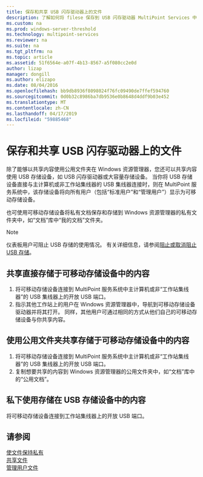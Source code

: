 ```yaml
---
title: 保存和共享 USB 闪存驱动器上的文件
description: 了解如何将 filese 保存到 USB 闪存驱动器 MultiPoint Services 中
ms.custom: na
ms.prod: windows-server-threshold
ms.technology: multipoint-services
ms.reviewer: na
ms.suite: na
ms.tgt_pltfrm: na
ms.topic: article
ms.assetid: 51f6564e-a07f-4b13-8567-a5f080cc2e0d
author: lizap
manager: dongill
ms.author: elizapo
ms.date: 08/04/2016
ms.openlocfilehash: bb9db8936f8098024f76fc09490de7ffef594760
ms.sourcegitcommit: 0d0b32c8986ba7db9536e0b8648d4ddf9b03e452
ms.translationtype: MT
ms.contentlocale: zh-CN
ms.lasthandoff: 04/17/2019
ms.locfileid: "59885468"
---
```

# <a name="save-and-share-files-on-a-usb-flash-drive"></a>保存和共享 USB 闪存驱动器上的文件
除了能够以共享内容使用公用文件夹在 Windows 资源管理器，您还可以共享内容使用 USB 存储设备，如 USB 闪存驱动器或大容量存储设备。 当你将 USB 存储设备直接与主计算机或非工作站集线器的 USB 集线器连接时，则在 MultiPoint 服务系统中，该存储设备将向所有用户（包括“标准用户”和“管理用户”）显示为可移动存储设备。  
  
也可使用可移动存储设备将私有文档保存和存储到 Windows 资源管理器的私有文件夹中，如“文档”库中“我的文档”文件夹。  
  
 > [!NOTE]  
 > 仪表板用户可阻止 USB 存储的使用情况。 有关详细信息，请参阅[阻止或取消阻止 USB 存储](Block-or-Unblock-USB-Storage.md)。  
  
## <a name="to-share-content-that-is-stored-directly-on-a-removable-storage-device"></a>共享直接存储于可移动存储设备中的内容  
  
1.  将可移动存储设备连接到 MultiPoint 服务系统中主计算机或非“工作站集线器”的 USB 集线器上的开放 USB 端口。  
2.  指示其他工作站上的用户在 Windows 资源管理器中，导航到可移动存储设备驱动器并将其打开。 同样，其他用户可通过相同的方式从他们自己的可移动存储设备与你共享内容。  
  
## <a name="to-share-content-that-is-stored-on-a-removable-storage-device-by-using-public-folders"></a>使用公用文件夹共享存储于可移动存储设备中的内容  
  
1.  将可移动存储设备连接到 MultiPoint 服务系统中主计算机或非“工作站集线器”的 USB 集线器上的开放 USB 端口。  
2.  复制想要共享的内容到 Windows 资源管理器的公用文件夹中，如“文档”库中的“公用文档”。  
  
## <a name="to-privately-work-with-content-that-is-stored-on-a-usb-storage-device"></a>私下使用存储在 USB 存储设备中的内容  
  
将可移动存储设备连接到工作站集线器上的开放 USB 端口。  
  
## <a name="see-also"></a>请参阅  
[使文件保持私有](Keep-Files-Private.md)  
[共享文件](Share-Files.md)  
[管理用户文件](Manage-User-Files.md)